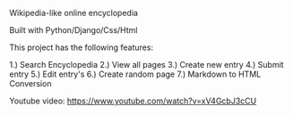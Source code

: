 Wikipedia-like online encyclopedia

Built with Python/Django/Css/Html

This project has the following features:

1.) Search Encyclopedia 
2.) View all pages 
3.) Create new entry 
4.) Submit entry 
5.) Edit entry's 
6.) Create random page 
7.) Markdown to HTML Conversion


Youtube video: https://www.youtube.com/watch?v=xV4GcbJ3cCU
